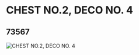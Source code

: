 # CHEST NO.2, DECO NO. 4
## 73567
![CHEST NO.2, DECO NO. 4](https://lc-www-live-s.legocdn.com/media/bricks/5/2/4655682.jpg)